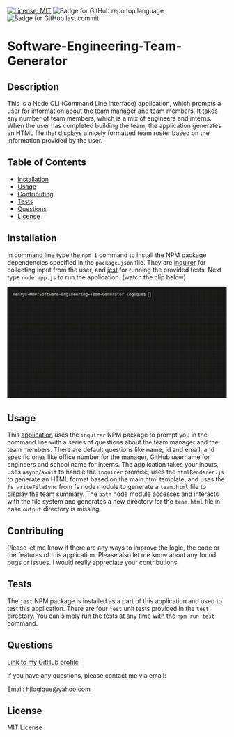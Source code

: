 

[![License: MIT](https://img.shields.io/badge/License-MIT-yellow.svg)](https://opensource.org/licenses/MIT) ![Badge for GitHub repo top language](https://img.shields.io/github/languages/top/hjlogique/Software-Engineering-Team-Generator?style=flat&logo=appveyor) ![Badge for GitHub last commit](https://img.shields.io/github/last-commit/hjlogique/Software-Engineering-Team-Generator?style=flat&logo=appveyor)
  
# Software-Engineering-Team-Generator

  ## Description 
  
  This is a Node CLI (Command Line Interface) application, which prompts a user for information about the team manager and team members. It takes any number of team members, which is a mix of engineers and interns. When the user has completed building the team, the application generates an HTML file that displays a nicely formatted team roster based on the information provided by the user.

  ## Table of Contents
  * [Installation](#installation)
  * [Usage](#usage)
  * [Contributing](#contributing)
  * [Tests](#tests)
  * [Questions](#questions)
  * [License](#license)
  
  ## Installation
  
  In command line type the `npm i` command to install the NPM package dependencies specified in the `package.json` file. They are [inquirer](https://www.npmjs.com/package/inquirer) for collecting input from the user, and [jest](https://jestjs.io/) for running the provided tests. Next type `node app.js` to run the application. (watch the clip below)

  ![Demo of Software-Engineering-Team-Generator](/assets/media/team_generator.gif)
  
  ## Usage 
  
  This [application](https://hjlogique.github.io/Software-Engineering-Team-Generator/output/team.html) uses the `inquirer` NPM package to prompt you in the command line with a series of questions about the team manager and the team members. There are default questions like name, id and email, and specific ones like office number for the manager, GitHub username for engineers and school name for interns. The application takes your inputs, uses `async/await` to handle the `inquirer` promise, uses the `htmlRenderer.js` to generate an HTML format based on the main.html template, and uses the `fs.writeFileSync` from fs node module to generate a `team.html` file to display the team summary. The `path` node module accesses and interacts with the file system and generates a new directory for the `team.html` file in case `output` directory is missing.
  
  ## Contributing
  
  Please let me know if there are any ways to improve the logic, the code or the features of this application. Please also let me know about any found bugs or issues. I would really appreciate your contributions.
  
  ## Tests
  
   The `jest` NPM package is installed as a part of this application and used to test this application. There are four `jest` unit tests provided in the `test` directory. You can simply run the tests at any time with the `npm run test` command.
  
  ## Questions
  
  [Link to my GitHub profile](https://github.com/hjlogique)

  If you have any questions, please contact me via email:
  
  Email: hjlogique@yahoo.com
  
  ## License
  
  MIT License
  